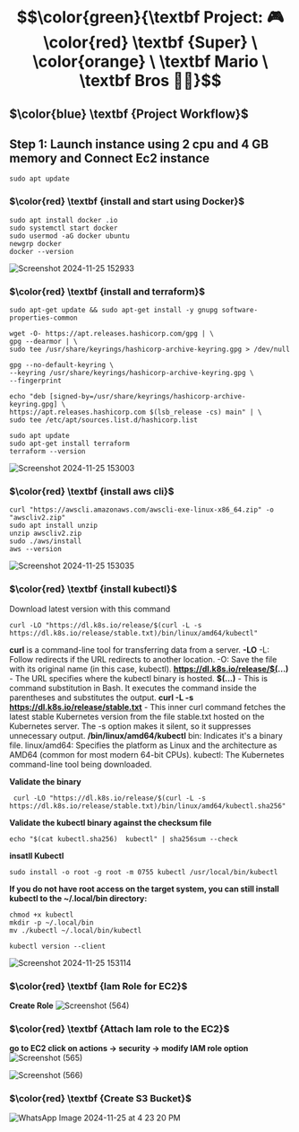 # $$\color{green}{\textbf Project: 🎮 \color{red} \textbf {Super} \ \color{orange} \ \textbf Mario  \ \textbf Bros 🍄🐢}$$
##  $\color{blue} \textbf {Project  Workflow}$
## Step 1: Launch instance using 2 cpu and 4 GB memory and Connect Ec2 instance 
````
sudo apt update
````
### $\color{red} \textbf {install and start using Docker}$ 
````
sudo apt install docker .io
sudo systemctl start docker
sudo usermod -aG docker ubuntu
newgrp docker
docker --version
````
![Screenshot 2024-11-25 152933](https://github.com/user-attachments/assets/a6c0109e-75f2-4e57-bdcc-0f9cf21f65d5)
### $\color{red} \textbf {install and terraform}$
````
sudo apt-get update && sudo apt-get install -y gnupg software-properties-common

wget -O- https://apt.releases.hashicorp.com/gpg | \
gpg --dearmor | \
sudo tee /usr/share/keyrings/hashicorp-archive-keyring.gpg > /dev/null

gpg --no-default-keyring \
--keyring /usr/share/keyrings/hashicorp-archive-keyring.gpg \
--fingerprint

echo "deb [signed-by=/usr/share/keyrings/hashicorp-archive-keyring.gpg] \
https://apt.releases.hashicorp.com $(lsb_release -cs) main" | \
sudo tee /etc/apt/sources.list.d/hashicorp.list

sudo apt update
sudo apt-get install terraform
terraform --version

````
![Screenshot 2024-11-25 153003](https://github.com/user-attachments/assets/8e313184-69a8-43db-abc0-0d2cee32adbe)
### $\color{red} \textbf {install aws cli}$
````
curl "https://awscli.amazonaws.com/awscli-exe-linux-x86_64.zip" -o "awscliv2.zip"
sudo apt install unzip 
unzip awscliv2.zip
sudo ./aws/install
aws --version
````
![Screenshot 2024-11-25 153035](https://github.com/user-attachments/assets/1aa0842c-79aa-4b2c-aae9-9aa8eadeea7e)
### $\color{red} \textbf {install kubectl}$
Download latest version with this command
````
curl -LO "https://dl.k8s.io/release/$(curl -L -s https://dl.k8s.io/release/stable.txt)/bin/linux/amd64/kubectl"
````
**curl** is a command-line tool for transferring data from a server.
**-LO** -L: Follow redirects if the URL redirects to another location. -O: Save the file with its original name (in this case, kubectl).
**https://dl.k8s.io/release/$(...)** - The URL specifies where the kubectl binary is hosted.
**$(...)** - This is command substitution in Bash. It executes the command inside the parentheses and substitutes the output.
**curl -L -s https://dl.k8s.io/release/stable.txt** - This inner curl command fetches the latest stable Kubernetes version from the file stable.txt hosted on the Kubernetes server. The -s option makes it silent, so it suppresses unnecessary output.
**/bin/linux/amd64/kubectl** 
bin: Indicates it's a binary file. 
linux/amd64: Specifies the platform as Linux and the architecture as AMD64 (common for most modern 64-bit CPUs). 
kubectl: The Kubernetes command-line tool being downloaded.

**Validate the binary**
````
 curl -LO "https://dl.k8s.io/release/$(curl -L -s https://dl.k8s.io/release/stable.txt)/bin/linux/amd64/kubectl.sha256"
````
**Validate the kubectl binary against the checksum file**
````
echo "$(cat kubectl.sha256)  kubectl" | sha256sum --check
````
**insatll Kubectl**
````
sudo install -o root -g root -m 0755 kubectl /usr/local/bin/kubectl
````
**If you do not have root access on the target system, you can still install kubectl to the ~/.local/bin directory:**
````
chmod +x kubectl
mkdir -p ~/.local/bin
mv ./kubectl ~/.local/bin/kubectl
````
````
kubectl version --client
````
![Screenshot 2024-11-25 153114](https://github.com/user-attachments/assets/0fbb09bb-78d0-49d2-8db1-94bd44024ab1)
### $\color{red} \textbf {Iam Role for EC2}$
**Create Role**
![Screenshot (564)](https://github.com/user-attachments/assets/45c281ae-d7a3-4bf7-95bd-f4c30bbc312b)
### $\color{red} \textbf {Attach Iam role to the EC2}$
**go to EC2 click on actions → security → modify IAM role option**
![Screenshot (565)](https://github.com/user-attachments/assets/fe9550e8-4253-4820-84e7-842bd97595b9)

![Screenshot (566)](https://github.com/user-attachments/assets/c3b65c5a-1ad4-4d8e-8a77-64db1d1ec08b)
### $\color{red} \textbf {Create S3 Bucket}$
![WhatsApp Image 2024-11-25 at 4 23 20 PM](https://github.com/user-attachments/assets/92075e18-f566-4052-9a2a-315c8493c723)



